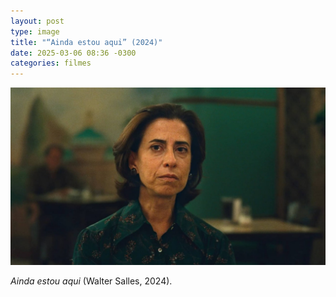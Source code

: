 ```yaml
---
layout: post
type: image
title: "“Ainda estou aqui” (2024)"
date: 2025-03-06 08:36 -0300
categories: filmes
---
```

![Fernanda Torres, com semblante sério e olhos marejados, encarando a câmera no papel de Eunice Paiva.](/assets/2025/3/ainda-estou-aqui.jpg)

*Ainda estou aqui* (Walter Salles, 2024).